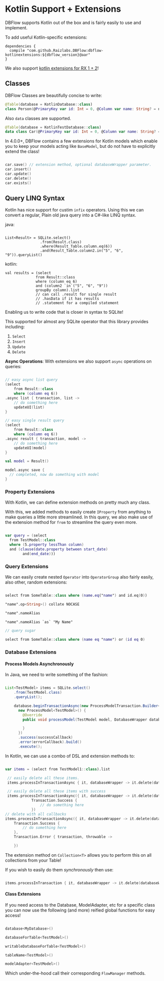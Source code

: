 # Kotlin Support + Extensions

DBFlow supports Kotlin out of the box and is fairly easily to use and implement.

To add useful Kotlin-specific extensions:
```
dependencies {
  compile "com.github.Raizlabs.DBFlow:dbflow-kotlinextensions:${dbflow_version}@aar"
}

```
We also support [kotlin extensions for RX 1 + 2](/usage2/RXSupport.md)!

## Classes

DBFlow Classes are beautifully concise to write:

```kotlin
@Table(database = KotlinDatabase::class)
class Person(@PrimaryKey var id: Int = 0, @Column var name: String? = null)
```

Also `data` classes are supported.

```kotlin
@Table(database = KotlinTestDatabase::class)
data class Car(@PrimaryKey var id: Int = 0, @Column var name: String? = null)
```

In 4.0.0+, DBFlow contains a few extensions for Kotlin models which enable you
to keep your models acting like `BaseModel`, but do not have to explicitly extend
the class!

```kotlin

car.save() // extension method, optional databaseWrapper parameter.
car.insert()
car.update()
car.delete()
car.exists()

```

## Query LINQ Syntax

Kotlin has nice support for custim `infix` operators. Using this we can convert a regular, Plain old java query into a C#-like LINQ syntax.

java:
```

List<Result> = SQLite.select()
                .from(Result.class)
                .where(Result_Table.column.eq(6))
                .and(Result_Table.column2.in("5", "6", "9")).queryList()

```

kotlin:

```
val results = (select
              from Result::class
              where (column eq 6)
              and (column2 `in`("5", "6", "9"))
              groupBy column).list
              // can call .result for single result
              // .hasData if it has results
              // .statement for a compiled statement
```

Enabling us to write code that is closer in syntax to SQLite!

This supported for almost any SQLite operator that this library provides including:
  1. `Select`
  2. `Insert`
  3. `Update`
  4. `Delete`

**Async Operations**:
With extensions we also support `async` operations on queries:

```kotlin

// easy async list query
(select
    from Result::class
    where (column eq 6))
.async list { transaction, list ->
    // do something here
    updateUI(list)
}

// easy single result query
(select
    from Result::class
    where (column eq 6))
.async result { transaction, model ->
    // do something here
    updateUI(model)
}

val model = Result()

model.async save {
  // completed, now do something with model
}

```

### Property Extensions

With Kotlin, we can define extension methods on pretty much any class.

With this, we added methods to easily create `IProperty` from anything to make
queries a little more streamlined. In this query, we also make use of the extension
method for `from` to streamline the query even more.

```kotlin

var query = (select
  from TestModel::class
  where (5.property lessThan column)
  and (clause(date.property between start_date)
        and(end_date)))


```

### Query Extensions

We can easily create nested `Operator` into `OperatorGroup` also fairly easily, also
other, random extensions:
```kotlin

select from SomeTable::class where (name.eq("name") and id.eq(0))

"name".op<String>() collate NOCASE

"name".nameAlias

"name".nameAlias `as` "My Name"

// query sugar

select from SomeTable::class where (name eq "name") or (id eq 0)

```


### Database Extensions

#### Process Models Asynchronously

In Java, we need to write something of the fashion:

```java

List<TestModel> items = SQLite.select()
    .from(TestModel.class)
    .queryList();

    database.beginTransactionAsync(new ProcessModelTransaction.Builder<>(
      new ProcessModel<TestModel>() {
        @Override
        public void processModel(TestModel model, DatabaseWrapper database) {

        }
      })
      .success(successCallback)
      .error(errorCallback).build()
      .execute();

```

In Kotlin, we can use a combo of DSL and extension methods to:

```kotlin

var items = (select from TestModel1::class).list

 // easily delete all these items.
 items.processInTransactionAsync { it, databaseWrapper -> it.delete(databaseWrapper) }

 // easily delete all these items with success
 items.processInTransactionAsync({ it, databaseWrapper -> it.delete(databaseWrapper) },
            Transaction.Success {
                // do something here
            })
// delete with all callbacks
items.processInTransactionAsync({ it, databaseWrapper -> it.delete(databaseWrapper) },
    Transaction.Success {
        // do something here
    },
    Transaction.Error { transaction, throwable ->

    })

```

The extension method on `Collection<T>` allows you to perform this on all
collections from your Table!

If you wish to easily do them _synchronously_ then use:

```kotlin

items.processInTransaction { it, databaseWrapper -> it.delete(databaseWrapper) }

```

#### Class Extensions

If you need access to the Database, ModelAdapter, etc for a specific class you
can now use the following (and more) reified global functions for easy access!

```kotlin

database<MyDatabase>()

databaseForTable<TestModel>()

writableDatabaseForTable<TestModel>()

tableName<TestModel>()

modelAdapter<TestModel>()


```

Which under-the-hood call their corresponding `FlowManager` methods.
